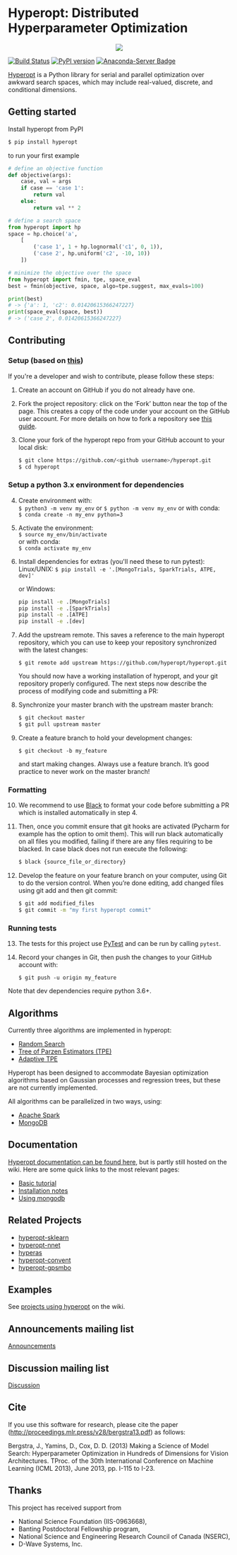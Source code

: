 
# Hyperopt: Distributed Hyperparameter Optimization

<p align="center">
<img src="https://i.postimg.cc/TPmffWrp/hyperopt-new.png" />
</p>


[![Build Status](https://travis-ci.org/hyperopt/hyperopt.svg?branch=master)](https://travis-ci.org/hyperopt/hyperopt)  [![PyPI version](https://badge.fury.io/py/hyperopt.svg)](https://badge.fury.io/py/hyperopt)  [![Anaconda-Server Badge](https://anaconda.org/conda-forge/hyperopt/badges/version.svg)](https://anaconda.org/conda-forge/hyperopt)

[Hyperopt](https://github.com/hyperopt/hyperopt) is a Python library for serial and parallel optimization over awkward
search spaces, which may include real-valued, discrete, and conditional
dimensions.

## Getting started

Install hyperopt from PyPI

```bash
$ pip install hyperopt
```

to run your first example

```python
# define an objective function
def objective(args):
    case, val = args
    if case == 'case 1':
        return val
    else:
        return val ** 2

# define a search space
from hyperopt import hp
space = hp.choice('a',
    [
        ('case 1', 1 + hp.lognormal('c1', 0, 1)),
        ('case 2', hp.uniform('c2', -10, 10))
    ])

# minimize the objective over the space
from hyperopt import fmin, tpe, space_eval
best = fmin(objective, space, algo=tpe.suggest, max_evals=100)

print(best)
# -> {'a': 1, 'c2': 0.01420615366247227}
print(space_eval(space, best))
# -> ('case 2', 0.01420615366247227}
```

## Contributing 

### Setup (based on [this](https://scikit-learn.org/stable/developers/contributing.html#contributing-code))
If you're a developer and wish to contribute, please follow these steps:

1. Create an account on GitHub if you do not already have one.

2. Fork the project repository: click on the ‘Fork’ button near the top of the page. This creates a copy of the code under your account on the GitHub user account. For more details on how to fork a repository see [this guide](https://help.github.com/articles/fork-a-repo/).

3. Clone your fork of the hyperopt repo from your GitHub account to your local disk:

   ```bash
   $ git clone https://github.com/<github username>/hyperopt.git
   $ cd hyperopt
   ```

### Setup a python 3.x environment for dependencies
4. Create environment with:  
   `$ python3 -m venv my_env` or `$ python -m venv my_env`
   or with conda:  
   `$ conda create -n my_env python=3`

5. Activate the environment:  
   `$ source my_env/bin/activate`  
   or with conda:  
   `$ conda activate my_env`

6. Install dependencies for extras (you'll need these to run pytest):
   Linux/UNIX:
   `$ pip install -e '.[MongoTrials, SparkTrials, ATPE, dev]'`

   or Windows:
   ```cmd
   pip install -e .[MongoTrials]
   pip install -e .[SparkTrials]
   pip install -e .[ATPE]
   pip install -e .[dev]
   ```

7. Add the upstream remote. This saves a reference to the main hyperopt repository, which you can use to keep your repository synchronized with the latest changes:

    `$ git remote add upstream https://github.com/hyperopt/hyperopt.git`

    You should now have a working installation of hyperopt, and your git repository properly configured. The next steps now describe the process of modifying code and submitting a PR:

8. Synchronize your master branch with the upstream master branch:

    ```bash
    $ git checkout master
    $ git pull upstream master
    ```

9. Create a feature branch to hold your development changes:

    `$ git checkout -b my_feature`

    and start making changes. Always use a feature branch. It’s good practice to never work on the master branch!


### Formatting
10. We recommend to use [Black](https://github.com/psf/black) to format your code before submitting a PR which is installed automatically in step 4.

11. Then, once you commit ensure that git hooks are activated (Pycharm for example has the option to omit them). This will run black automatically on all files you modified, failing if there are any files requiring to be blacked. In case black does not run execute the following:

    ```bash
    $ black {source_file_or_directory}
    ```

12. Develop the feature on your feature branch on your computer, using Git to do the version control. When you’re done editing, add changed files using git add and then git commit:

    ```bash
    $ git add modified_files
    $ git commit -m "my first hyperopt commit"
    ```

### Running tests
13. The tests for this project use [PyTest](https://docs.pytest.org/en/latest/) and can be run by calling `pytest`.

14. Record your changes in Git, then push the changes to your GitHub account with:

    `$ git push -u origin my_feature`

Note that dev dependencies require python 3.6+.


## Algorithms

Currently three algorithms are implemented in hyperopt:

- [Random Search](http://www.jmlr.org/papers/v13/bergstra12a.html?source=post_page---------------------------)
- [Tree of Parzen Estimators (TPE)](https://papers.nips.cc/paper/4443-algorithms-for-hyper-parameter-optimization.pdf)
- [Adaptive TPE](https://www.electricbrain.io/blog/learning-to-optimize)

Hyperopt has been designed to accommodate Bayesian optimization algorithms based on Gaussian processes and regression trees, but these are not currently implemented.

All algorithms can be parallelized in two ways, using:

- [Apache Spark](https://spark.apache.org/)
- [MongoDB](https://mongodb.com)

## Documentation

[Hyperopt documentation can be found here](http://hyperopt.github.io/hyperopt), but is partly still hosted on the wiki. Here are some quick links to the most relevant pages:

- [Basic tutorial](https://github.com/hyperopt/hyperopt/wiki/FMin)
- [Installation notes](https://github.com/hyperopt/hyperopt/wiki/Installation-Notes)
- [Using mongodb](https://github.com/hyperopt/hyperopt/wiki/Parallelizing-Evaluations-During-Search-via-MongoDB)

## Related Projects

* [hyperopt-sklearn](https://github.com/hyperopt/hyperopt-sklearn)
* [hyperopt-nnet](https://github.com/hyperopt/hyperopt-nnet)
* [hyperas](https://github.com/maxpumperla/hyperas)
* [hyperopt-convent](https://github.com/hyperopt/hyperopt-convnet)
* [hyperopt-gpsmbo](https://github.com/hyperopt/hyperopt-gpsmbo/blob/master/hp_gpsmbo/hpsuggest.py)

## Examples

See [projects using hyperopt](https://github.com/hyperopt/hyperopt/wiki/Hyperopt-in-Other-Projects) on the wiki.

## Announcements mailing list

[Announcements](https://groups.google.com/forum/#!forum/hyperopt-announce)

## Discussion mailing list

[Discussion](https://groups.google.com/forum/#!forum/hyperopt-discuss)

## Cite

If you use this software for research, please cite the paper (http://proceedings.mlr.press/v28/bergstra13.pdf) as follows:

Bergstra, J., Yamins, D., Cox, D. D. (2013) Making a Science of Model Search: Hyperparameter Optimization in Hundreds of Dimensions for Vision Architectures. TProc. of the 30th International Conference on Machine Learning (ICML 2013), June 2013, pp. I-115 to I-23.

## Thanks

This project has received support from

- National Science Foundation (IIS-0963668),
- Banting Postdoctoral Fellowship program,
- National Science and Engineering Research Council of Canada (NSERC),
- D-Wave Systems, Inc.
